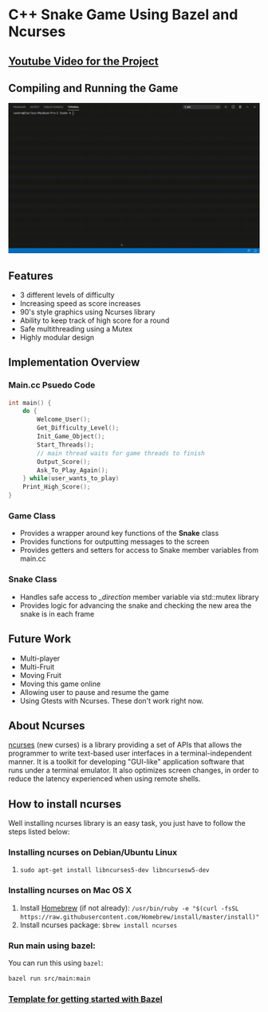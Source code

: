 # C++ Snake Game Using Bazel and Ncurses

## [Youtube Video for the Project](https://youtu.be/q1sGrCArmp4)

## Compiling and Running the Game
![](intro.gif)

## Features
- 3 different levels of difficulty
- Increasing speed as score increases
- 90's style graphics using Ncurses library
- Ability to keep track of high score for a round
- Safe multithreading using a Mutex
- Highly modular design

## Implementation Overview
### Main.cc Psuedo Code
```C++
int main() {
    do {
        Welcome_User();
        Get_Difficulty_Level();
        Init_Game_Object();
        Start_Threads(); 
        // main thread waits for game threads to finish
        Output_Score(); 
        Ask_To_Play_Again(); 
    } while(user_wants_to_play)
    Print_High_Score(); 
}
```

### Game Class
* Provides a wrapper around key functions of the **Snake** class
* Provides functions for outputting messages to the screen
* Provides getters and setters for access to Snake member variables from main.cc

### Snake Class
* Handles safe access to *_direction* member variable via std::mutex library
* Provides logic for advancing the snake and checking the new area the snake is in each frame

## Future Work
- Multi-player
- Multi-Fruit
- Moving Fruit
- Moving this game online
- Allowing user to pause and resume the game
- Using Gtests with Ncurses. These don't work right now. 

## About Ncurses
[ncurses](https://www.gnu.org/software/ncurses/) (new curses) is a  library providing a set of APIs that allows the programmer to write text-based user interfaces in a terminal-independent manner. It is a toolkit for developing "GUI-like" application software that runs under a terminal emulator. It also optimizes screen changes, in order to reduce the latency experienced when using remote shells.

## How to install ncurses
Well installing ncurses library is an easy task, you just have to follow the steps listed below:

### Installing ncurses on Debian/Ubuntu Linux
1. `sudo apt-get install libncurses5-dev libncursesw5-dev`

### Installing ncurses on Mac OS X
1. Install [Homebrew](http://brew.sh/) (if not already):
`/usr/bin/ruby -e "$(curl -fsSL https://raw.githubusercontent.com/Homebrew/install/master/install)"`
2. Install ncurses package: `$brew install ncurses`

### Run main using bazel:
You can run this using `bazel`:

```bash
bazel run src/main:main
```

### [Template for getting started with Bazel](https://github.com/ourarash/ncurses_bazel)

